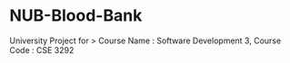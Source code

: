 # NUB-Blood-Bank
University Project for > Course Name : Software Development 3, Course Code : CSE 3292
